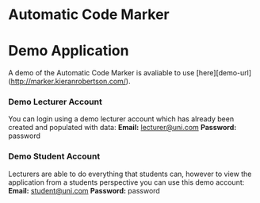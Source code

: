 # Automatic Code Marker

# Demo Application
A demo of the Automatic Code Marker is avaliable to use [here][demo-url] (http://marker.kieranrobertson.com/).

### Demo Lecturer Account
You can login using a demo lecturer account which has already been created and populated with data:
**Email:** lecturer@uni.com
**Password:** password

### Demo Student Account
Lecturers are able to do everything that students can, however to view the application from a students perspective you can use this demo account:
**Email:** student@uni.com
**Password:** password
